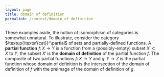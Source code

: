 ```yaml
---
layout: page
title: domain of definition
permalink: /context/domain_of_definition
---
```

These examples aside, the notion of isomorphism of categories is somewhat unnatural. To illustrate, consider the category $\textup{\textsf{cat}}^\partial$ of sets and partially-defined functions. A **partial function** $f\colon X \to Y$ is a function from a (possibly-empty) subset $X' \subset X$ to $Y$; the subset $X'$ is the **domain of definition** of the partial function $f$. The composite of two partial functions $f \colon X \to Y$ and $g \colon Y \to Z$ is the partial function whose domain of definition is the intersection of the domain of definition of $f$ with the preimage of the domain of definition of $g$.
